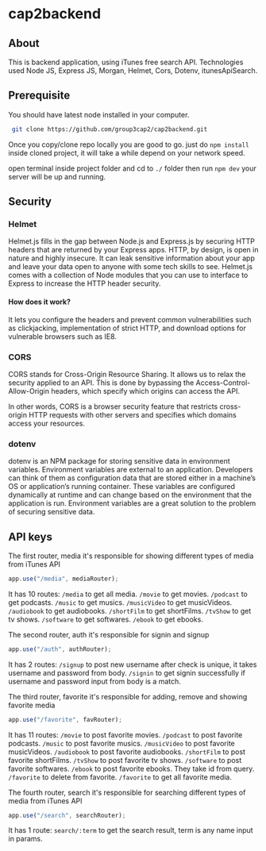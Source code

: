 # cap2backend

## About
This is backend application, using iTunes free search API. Technologies used Node JS, Express JS, Morgan, Helmet, Cors, Dotenv, itunesApiSearch.

## Prerequisite 
You should have latest node installed in your computer.

``` bash 
 git clone https://github.com/group3cap2/cap2backend.git
````

Once you copy/clone repo locally you are good to go. just do ```npm install``` inside cloned project, it will take a while depend on your network speed.

open terminal inside project folder and cd to ```./``` folder then run ```npm dev``` your server will be up and running.

## Security
### Helmet
Helmet.js fills in the gap between Node.js and Express.js by securing HTTP headers that are returned by your Express apps. HTTP, by design, is open in nature and highly insecure. It can leak sensitive information about your app and leave your data open to anyone with some tech skills to see.
Helmet.js comes with a collection of Node modules that you can use to interface to Express to increase the HTTP header security. 

#### How does it work? 
It lets you configure the headers and prevent common vulnerabilities such as clickjacking, implementation of strict HTTP, and download options for vulnerable browsers such as IE8.

### CORS
CORS stands for Cross-Origin Resource Sharing. It allows us to relax the security applied to an API. This is done by bypassing the Access-Control-Allow-Origin headers, which specify which origins can access the API.

In other words, CORS is a browser security feature that restricts cross-origin HTTP requests with other servers and specifies which domains access your resources.

### dotenv
dotenv is an NPM package for storing sensitive data in environment variables.
Environment variables are external to an application. Developers can think of them as configuration data that are stored either in a machine’s OS or application’s running container. These variables are configured dynamically at runtime and can change based on the environment that the application is run.
Environment variables are a great solution to the problem of securing sensitive data.

## API keys
The first router, media it's responsible for showing different types of media from iTunes API
``` javascript 
app.use("/media", mediaRouter);
````
It has 10 routes:
```/media``` to get all media. 
```/movie```  to get movies. 
```/podcast```  to get podcasts. 
```/music```  to get musics. 
```/musicVideo```  to get musicVideos. 
```/audiobook```  to get audiobooks. 
```/shortFilm```  to get shortFilms. 
```/tvShow```  to get tv shows. 
```/software```  to get softwares. 
```/ebook```  to get ebooks. 


The second router, auth it's responsible for signin and signup
``` javascript 
app.use("/auth", authRouter);
````
It has 2 routes: 
```/signup``` to post new username after check is unique, it takes username and password from body. 
```/signin``` to get signin successfully if username and password input from body is a match. 


The third router, favorite it's responsible for adding, remove and showing favorite media
``` javascript 
app.use("/favorite", favRouter);
````
It has 11 routes: 
```/movie```  to post favorite movies. 
```/podcast```  to post favorite podcasts. 
```/music```  to post favorite musics.
```/musicVideo```  to post favorite musicVideos. 
```/audiobook```  to post favorite audiobooks. 
```/shortFilm```  to post favorite shortFilms. 
```/tvShow```  to post favorite tv shows. 
```/software```  to post favorite softwares. 
```/ebook```  to post favorite ebooks. 
They take id from query. 
```/favorite``` to delete from favorite. 
```/favorite``` to get all favorite media. 


The fourth router, search it's responsible for searching different types of media from iTunes API
``` javascript 
app.use("/search", searchRouter);
````
It has 1 route: 
```search/:term``` to get the search result, term is any name input in params.



